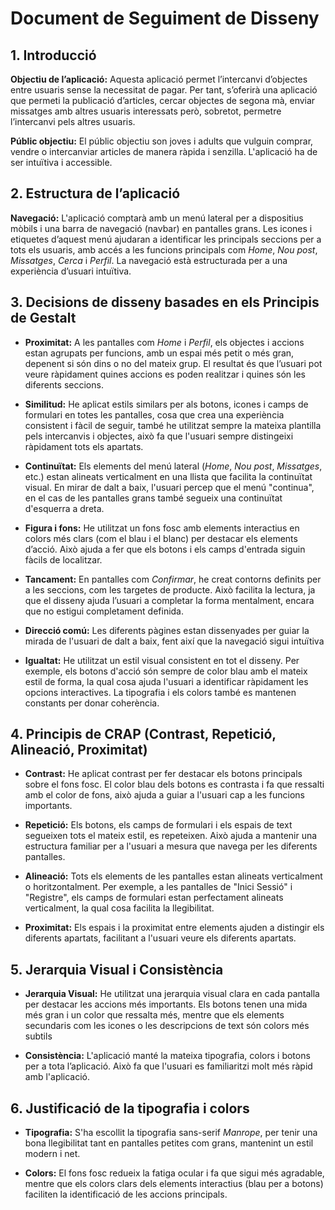 # Document de Seguiment de Disseny

## 1. Introducció

**Objectiu de l’aplicació:** Aquesta aplicació permet l’intercanvi d’objectes entre usuaris sense la necessitat de pagar. Per tant, s’oferirà una aplicació que permeti la publicació d’articles, cercar objectes de segona mà, enviar missatges amb altres usuaris interessats però, sobretot, permetre l’intercanvi pels altres usuaris.

**Públic objectiu:** El públic objectiu son joves i adults que vulguin comprar, vendre o intercanviar articles de manera ràpida i senzilla. L'aplicació ha de ser intuïtiva i accessible.

## 2. Estructura de l’aplicació

**Navegació:** L'aplicació comptarà amb un menú lateral per a dispositius mòbils i una barra de navegació (navbar) en pantalles grans. Les icones i etiquetes d’aquest menú ajudaran a identificar les principals seccions per a tots els usuaris, amb accés a les funcions principals com _Home_, _Nou post_, _Missatges_, _Cerca_ i _Perfil_. La navegació està estructurada per a una experiència d’usuari intuïtiva.

## 3. Decisions de disseny basades en els Principis de Gestalt

- **Proximitat:** A les pantalles com _Home_ i _Perfil_, els objectes i accions estan agrupats per funcions, amb un espai més petit o més gran, depenent si són dins o no del mateix grup. El resultat és que l’usuari pot veure ràpidament quines accions es poden realitzar i quines són les diferents seccions.
- **Similitud:** He aplicat estils similars per als botons, icones i camps de formulari en totes les pantalles, cosa que crea una experiència consistent i fàcil de seguir, també he utilitzat sempre la mateixa plantilla pels intercanvis i objectes, això fa que l'usuari sempre distingeixi ràpidament tots els apartats.

- **Continuïtat:** Els elements del menú lateral (_Home_, _Nou post_, _Missatges_, etc.) estan alineats verticalment en una llista que facilita la continuïtat visual. En mirar de dalt a baix, l'usuari percep que el menú "continua", en el cas de les pantalles grans també segueix una continuïtat d'esquerra a dreta.

- **Figura i fons:** He utilitzat un fons fosc amb elements interactius en colors més clars (com el blau i el blanc) per destacar els elements d’acció. Això ajuda a fer que els botons i els camps d'entrada siguin fàcils de localitzar.

- **Tancament:** En pantalles com _Confirmar_, he creat contorns definits per a les seccions, com les targetes de producte. Això facilita la lectura, ja que el disseny ajuda l’usuari a completar la forma mentalment, encara que no estigui completament definida.

- **Direcció comú:** Les diferents pàgines estan dissenyades per guiar la mirada de l'usuari de dalt a baix, fent així que la navegació sigui intuïtiva

- **Igualtat:** He utilitzat un estil visual consistent en tot el disseny. Per exemple, els botons d'acció són sempre de color blau amb el mateix estil de forma, la qual cosa ajuda l'usuari a identificar ràpidament les opcions interactives. La tipografia i els colors també es mantenen constants per donar coherència.

## 4. Principis de CRAP (Contrast, Repetició, Alineació, Proximitat)

- **Contrast:** He aplicat contrast per fer destacar els botons principals sobre el fons fosc. El color blau dels botons es contrasta i fa que ressalti amb el color de fons, això ajuda a guiar a l'usuari cap a les funcions importants.

- **Repetició:** Els botons, els camps de formulari i els espais de text segueixen tots el mateix estil, es repeteixen. Això ajuda a mantenir una estructura familiar per a l'usuari a mesura que navega per les diferents pantalles.

- **Alineació:** Tots els elements de les pantalles estan alineats verticalment o horitzontalment. Per exemple, a les pantalles de "Inici Sessió" i "Registre", els camps de formulari estan perfectament alineats verticalment, la qual cosa facilita la llegibilitat.

- **Proximitat:** Els espais i la proximitat entre elements ajuden a distingir els diferents apartats, facilitant a l'usuari veure els diferents apartats.

## 5. Jerarquia Visual i Consistència

- **Jerarquia Visual:** He utilitzat una jerarquia visual clara en cada pantalla per destacar les accions més importants. Els botons tenen una mida més gran i un color que ressalta més, mentre que els elements secundaris com les icones o les descripcions de text són colors més subtils

- **Consistència:** L'aplicació manté la mateixa tipografia, colors i botons per a tota l’aplicació. Això fa que l'usuari es familiaritzi molt més ràpid amb l'aplicació.

## 6. Justificació de la tipografia i colors

- **Tipografia:** S'ha escollit la tipografia sans-serif _Manrope_, per tenir una bona llegibilitat tant en pantalles petites com grans, mantenint un estil modern i net.

- **Colors:** El fons fosc redueix la fatiga ocular i fa que sigui més agradable, mentre que els colors clars dels elements interactius (blau per a botons) faciliten la identificació de les accions principals.
